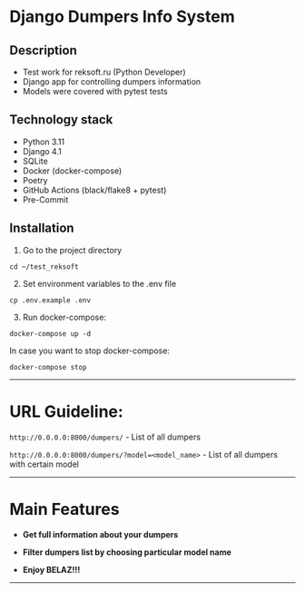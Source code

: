#  Django Dumpers Info System


## Description

- Test work for reksoft.ru (Python Developer)
- Django app for controlling dumpers information
- Models were covered with pytest tests

## Technology stack

- Python 3.11
- Django 4.1
- SQLite
- Docker (docker-compose)
- Poetry
- GitHub Actions (black/flake8 + pytest)
- Pre-Commit


## Installation

1. Go to the project directory
```
cd ~/test_reksoft
```
2. Set environment variables to the .env file

```
cp .env.example .env
```
3. Run docker-compose:

```
docker-compose up -d
```

In case you want to stop docker-compose:
````
docker-compose stop
````
***
# URL Guideline:

`http://0.0.0.0:8000/dumpers/` - List of all dumpers

`http://0.0.0.0:8000/dumpers/?model=<model_name>` - List of all dumpers with certain model
***

# Main Features

- **Get full information about your dumpers**

- **Filter dumpers list by choosing particular model name**

- **Enjoy BELAZ!!!**

***
